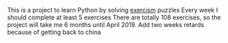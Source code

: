 This is a project to learn Python by solving [exercism](https://exercism.io/my/tracks/python) puzzles
Every week I should complete at least 5 exercises
There are totally 108 exercises, so the project will take me 6 months until April 2019.
Add two weeks retards because of getting back to china
